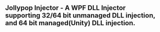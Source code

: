 ## Jollypop Injector - A WPF DLL Injector supporting 32/64 bit unmanaged DLL injection, and 64 bit managed(Unity) DLL injection.
